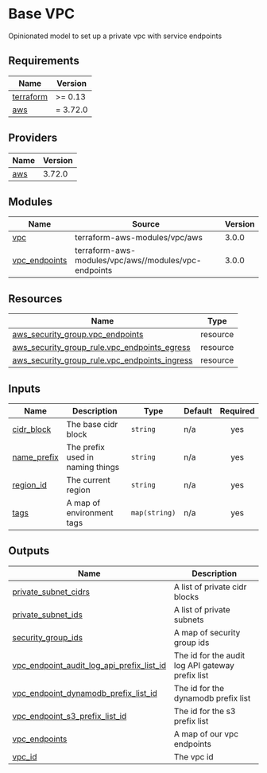 # Base VPC

Opinionated model to set up a private vpc with service endpoints

<!-- BEGIN_TF_DOCS -->
## Requirements

| Name | Version |
|------|---------|
| <a name="requirement_terraform"></a> [terraform](#requirement\_terraform) | >= 0.13 |
| <a name="requirement_aws"></a> [aws](#requirement\_aws) | = 3.72.0 |

## Providers

| Name | Version |
|------|---------|
| <a name="provider_aws"></a> [aws](#provider\_aws) | 3.72.0 |

## Modules

| Name | Source | Version |
|------|--------|---------|
| <a name="module_vpc"></a> [vpc](#module\_vpc) | terraform-aws-modules/vpc/aws | 3.0.0 |
| <a name="module_vpc_endpoints"></a> [vpc\_endpoints](#module\_vpc\_endpoints) | terraform-aws-modules/vpc/aws//modules/vpc-endpoints | 3.0.0 |

## Resources

| Name | Type |
|------|------|
| [aws_security_group.vpc_endpoints](https://registry.terraform.io/providers/hashicorp/aws/3.72.0/docs/resources/security_group) | resource |
| [aws_security_group_rule.vpc_endpoints_egress](https://registry.terraform.io/providers/hashicorp/aws/3.72.0/docs/resources/security_group_rule) | resource |
| [aws_security_group_rule.vpc_endpoints_ingress](https://registry.terraform.io/providers/hashicorp/aws/3.72.0/docs/resources/security_group_rule) | resource |

## Inputs

| Name | Description | Type | Default | Required |
|------|-------------|------|---------|:--------:|
| <a name="input_cidr_block"></a> [cidr\_block](#input\_cidr\_block) | The base cidr block | `string` | n/a | yes |
| <a name="input_name_prefix"></a> [name\_prefix](#input\_name\_prefix) | The prefix used in naming things | `string` | n/a | yes |
| <a name="input_region_id"></a> [region\_id](#input\_region\_id) | The current region | `string` | n/a | yes |
| <a name="input_tags"></a> [tags](#input\_tags) | A map of environment tags | `map(string)` | n/a | yes |

## Outputs

| Name | Description |
|------|-------------|
| <a name="output_private_subnet_cidrs"></a> [private\_subnet\_cidrs](#output\_private\_subnet\_cidrs) | A list of private cidr blocks |
| <a name="output_private_subnet_ids"></a> [private\_subnet\_ids](#output\_private\_subnet\_ids) | A list of private subnets |
| <a name="output_security_group_ids"></a> [security\_group\_ids](#output\_security\_group\_ids) | A map of security group ids |
| <a name="output_vpc_endpoint_audit_log_api_prefix_list_id"></a> [vpc\_endpoint\_audit\_log\_api\_prefix\_list\_id](#output\_vpc\_endpoint\_audit\_log\_api\_prefix\_list\_id) | The id for the audit log API gateway prefix list |
| <a name="output_vpc_endpoint_dynamodb_prefix_list_id"></a> [vpc\_endpoint\_dynamodb\_prefix\_list\_id](#output\_vpc\_endpoint\_dynamodb\_prefix\_list\_id) | The id for the dynamodb prefix list |
| <a name="output_vpc_endpoint_s3_prefix_list_id"></a> [vpc\_endpoint\_s3\_prefix\_list\_id](#output\_vpc\_endpoint\_s3\_prefix\_list\_id) | The id for the s3 prefix list |
| <a name="output_vpc_endpoints"></a> [vpc\_endpoints](#output\_vpc\_endpoints) | A map of our vpc endpoints |
| <a name="output_vpc_id"></a> [vpc\_id](#output\_vpc\_id) | The vpc id |
<!-- END_TF_DOCS -->
